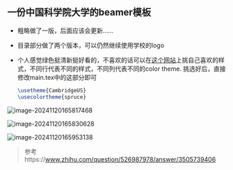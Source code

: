 ## 一份中国科学院大学的beamer模板

- 粗略做了一版，后面应该会更新……

- 目录部分做了两个版本，可以仍然继续使用学校的logo

- 个人感觉绿色挺清新挺好看的，不喜欢的话可以在[这个网站](https://hartwork.org/beamer-theme-matrix/)上挑自己喜欢的样式，不同行代表不同的样式，不同列代表不同的color theme. 挑选好后，直接修改main.tex中的这部分即可

  ```tex
  \usetheme{CambridgeUS}
  \usecolortheme{spruce}
  ```

  

![image-20241120165817468](https://gitee.com/meetzyj/typora-images/raw/master/imgs/20241120165819.png)

![image-20241120165830628](https://gitee.com/meetzyj/typora-images/raw/master/imgs/20241120165830.png)

![image-20241120165953138](https://gitee.com/meetzyj/typora-images/raw/master/imgs/20241120165953.png)



> 参考https://www.zhihu.com/question/526987978/answer/3505739406